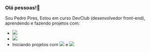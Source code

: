 ### Olá pessoas!👋

Sou Pedro Pires,
Estou em curso DevClub (desenvolvedor front-end), aprendendo e fazendo projetos com:
- <img src="https://img.shields.io/badge/HTML5-E34F26?style=for-the-badge&logo=html5&logoColor=white">
- <img src="	https://img.shields.io/badge/CSS3-1572B6?style=for-the-badge&logo=css3&logoColor=white">
- Iniciando projetos com <img src="https://img.shields.io/badge/JavaScript-F7DF1E?style=for-the-badge&logo=javascript&logoColor=black"> e <img src="https://img.shields.io/badge/React-20232A?style=for-the-badge&logo=react&logoColor=61DAFB">
